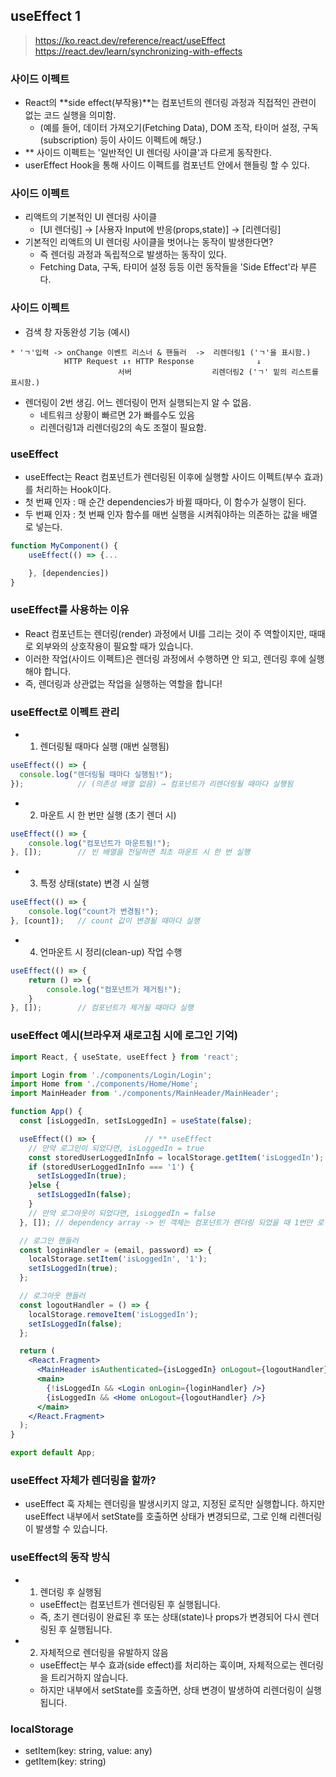 ## useEffect 1

> https://ko.react.dev/reference/react/useEffect <br />
> https://react.dev/learn/synchronizing-with-effects

### 사이드 이펙트
- React의 **side effect(부작용)**는 컴포넌트의 렌더링 과정과 직접적인 관련이 없는 코드 실행을 의미함. 
  - (예를 들어, 데이터 가져오기(Fetching Data), DOM 조작, 타이머 설정, 구독(subscription) 등이 사이드 이펙트에 해당.)
- ** 사이드 이펙트는 '일반적인 UI 렌더링 사이클'과 다르게 동작한다.
- userEffect Hook을 통해 사이드 이펙트를 컴포넌트 안에서 핸들링 할 수 있다.

### 사이드 이펙트
- 리액트의 기본적인 UI 렌더링 사이클
  - [UI 렌더링] -> [사용자 Input에 반응(props,state)] -> [리렌더링]
- 기본적인 리액트의 UI 렌더링 사이클을 벗어나는 동작이 발생한다면?
  - 즉 렌더링 과정과 독립적으로 발생하는 동작이 있다. 
  - Fetching Data, 구독, 타미어 설정 등등 이런 동작들을 'Side Effect'라 부른다.

### 사이드 이펙트
- 검색 창 자동완성 기능 (예시)
```text
* 'ㄱ'입력 -> onChange 이벤트 리스너 & 핸들러  ->  리렌더링1 ('ㄱ'을 표시함.)
            HTTP Request ↓↑ HTTP Response              ↓
                        서버                  리렌더링2 ('ㄱ' 밑의 리스트를 표시함.)
```
- 렌더링이 2번 생김. 어느 렌더링이 먼저 실행되는지 알 수 없음.
  - 네트워크 상황이 빠르면 2가 빠를수도 있음
  - 리렌더링1과 리렌더링2의 속도 조절이 필요함. 

### useEffect
- useEffect는 React 컴포넌트가 렌더링된 이후에 실행할 사이드 이펙트(부수 효과)를 처리하는 Hook이다.
- 첫 번째 인자 : 매 순간 dependencies가 바뀔 때마다, 이 함수가 실행이 된다.
- 두 번째 인자 : 첫 번째 인자 함수를 매번 실행을 시켜줘야하는 의존하는 값을 배열로 넣는다.
```jsx
function MyComponent() {
    useEffect(() => {...

    }, [dependencies])
}
```
### useEffect를 사용하는 이유
- React 컴포넌트는 렌더링(render) 과정에서 UI를 그리는 것이 주 역할이지만, 때때로 외부와의 상호작용이 필요할 때가 있습니다.
- 이러한 작업(사이드 이펙트)은 렌더링 과정에서 수행하면 안 되고, 렌더링 후에 실행해야 합니다.
- 즉, 렌더링과 상관없는 작업을 실행하는 역할을 합니다!

### useEffect로 이펙트 관리
- 1. 렌더링될 때마다 실행 (매번 실행됨)
```jsx
useEffect(() => {
  console.log("렌더링될 때마다 실행됨!");
});            // (의존성 배열 없음) → 컴포넌트가 리렌더링될 때마다 실행됨

```
- 2. 마운트 시 한 번만 실행 (초기 렌더 시)
```jsx
useEffect(() => {
    console.log("컴포넌트가 마운트됨!");
}, []);        // 빈 배열을 전달하면 최초 마운트 시 한 번 실행
```
- 3. 특정 상태(state) 변경 시 실행
```jsx
useEffect(() => {
    console.log("count가 변경됨!");
}, [count]);   // count 값이 변경될 때마다 실행
```
- 4. 언마운트 시 정리(clean-up) 작업 수행
```jsx
useEffect(() => {
    return () => {
        console.log("컴포넌트가 제거됨!");
    }
}, []);        // 컴포넌트가 제거될 때마다 실행
```

### useEffect 예시(브라우져 새로고침 시에 로그인 기억)
```jsx
import React, { useState, useEffect } from 'react';

import Login from './components/Login/Login';
import Home from './components/Home/Home';
import MainHeader from './components/MainHeader/MainHeader';

function App() {
  const [isLoggedIn, setIsLoggedIn] = useState(false);

  useEffect(() => {           // ** useEffect
    // 만약 로그인이 되었다면, isLoggedIn = true
    const storedUserLoggedInInfo = localStorage.getItem('isLoggedIn');
    if (storedUserLoggedInInfo === '1') {
      setIsLoggedIn(true);
    }else {
      setIsLoggedIn(false);
    }
    // 만약 로그아웃이 되었다면, isLoggedIn = false
  }, []); // dependency array -> 빈 객체는 컴포넌트가 렌더링 되었을 때 1번만 로직 수행

  // 로그인 핸들러
  const loginHandler = (email, password) => {
    localStorage.setItem('isLoggedIn', '1');
    setIsLoggedIn(true);
  };

  // 로그아웃 핸들러 
  const logoutHandler = () => {
    localStorage.removeItem('isLoggedIn');
    setIsLoggedIn(false);
  };

  return (
    <React.Fragment>
      <MainHeader isAuthenticated={isLoggedIn} onLogout={logoutHandler} />
      <main>
        {!isLoggedIn && <Login onLogin={loginHandler} />}
        {isLoggedIn && <Home onLogout={logoutHandler} />}
      </main>
    </React.Fragment>
  );
}

export default App;
```

### useEffect 자체가 렌더링을 할까? 
- useEffect 훅 자체는 렌더링을 발생시키지 않고, 지정된 로직만 실행합니다. 하지만 useEffect 내부에서 setState를 호출하면 상태가 변경되므로, 그로 인해 리렌더링이 발생할 수 있습니다.

###  useEffect의 동작 방식
- 1. 렌더링 후 실행됨
  - useEffect는 컴포넌트가 렌더링된 후 실행됩니다.
  - 즉, 초기 렌더링이 완료된 후 또는 상태(state)나 props가 변경되어 다시 렌더링된 후 실행됩니다.
- 2. 자체적으로 렌더링을 유발하지 않음
  - useEffect는 부수 효과(side effect)를 처리하는 훅이며, 자체적으로는 렌더링을 트리거하지 않습니다.
  - 하지만 내부에서 setState를 호출하면, 상태 변경이 발생하여 리렌더링이 실행됩니다.

### localStorage
- setItem(key: string, value: any)
- getItem(key: string)

